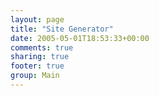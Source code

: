 ```yaml
---
layout: page
title: "Site Generator"
date: 2005-05-01T18:53:33+00:00
comments: true
sharing: true
footer: true
group: Main
---
```



